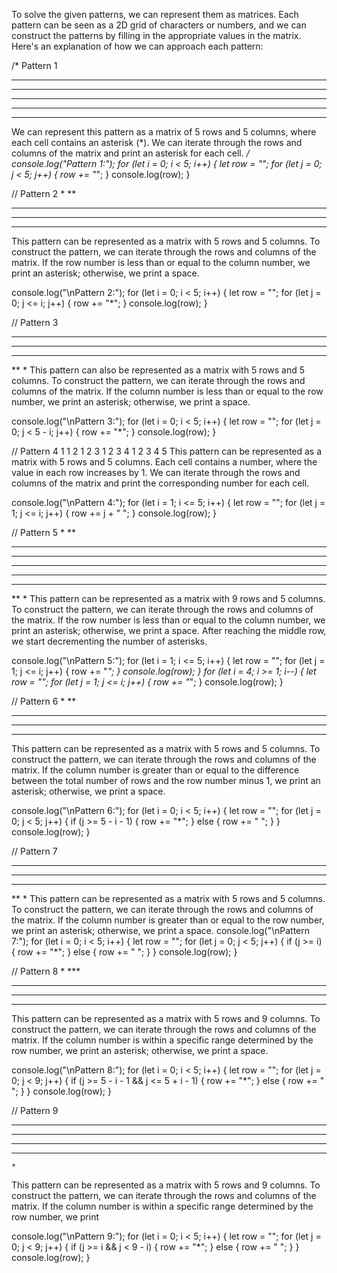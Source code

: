 To solve the given patterns, we can represent them as matrices. Each pattern can be seen as a 2D grid of characters or numbers, and we can construct the patterns by filling in the appropriate values in the matrix. Here's an explanation of how we can approach each pattern:



/* Pattern 1
*****
*****
*****
*****
*****
We can represent this pattern as a matrix of 5 rows and 5 columns, where each cell contains an asterisk (*). We can iterate through the rows and columns of the matrix and print an asterisk for each cell.
*/
console.log("Pattern 1:");
for (let i = 0; i < 5; i++) {
  let row = "";
  for (let j = 0; j < 5; j++) {
    row += "*";
  }
  console.log(row);
}


// Pattern 2
*
**
***
****
*****
This pattern can be represented as a matrix with 5 rows and 5 columns. To construct the pattern, we can iterate through the rows and columns of the matrix. If the row number is less than or equal to the column number, we print an asterisk; otherwise, we print a space.

console.log("\nPattern 2:");
for (let i = 0; i < 5; i++) {
  let row = "";
  for (let j = 0; j <= i; j++) {
    row += "*";
  }
  console.log(row);
}

// Pattern 3
*****
****
***
**
*
This pattern can also be represented as a matrix with 5 rows and 5 columns. To construct the pattern, we can iterate through the rows and columns of the matrix. If the column number is less than or equal to the row number, we print an asterisk; otherwise, we print a space.

console.log("\nPattern 3:");
for (let i = 0; i < 5; i++) {
  let row = "";
  for (let j = 0; j < 5 - i; j++) {
    row += "*";
  }
  console.log(row);
}

// Pattern 4
1
1 2
1 2 3
1 2 3 4
1 2 3 4 5
This pattern can be represented as a matrix with 5 rows and 5 columns. Each cell contains a number, where the value in each row increases by 1. We can iterate through the rows and columns of the matrix and print the corresponding number for each cell.

console.log("\nPattern 4:");
for (let i = 1; i <= 5; i++) {
  let row = "";
  for (let j = 1; j <= i; j++) {
    row += j + " ";
  }
  console.log(row);
}

// Pattern 5
*
**
***
****
*****
****
***
**
*
This pattern can be represented as a matrix with 9 rows and 5 columns. To construct the pattern, we can iterate through the rows and columns of the matrix. If the row number is less than or equal to the column number, we print an asterisk; otherwise, we print a space. After reaching the middle row, we start decrementing the number of asterisks.

console.log("\nPattern 5:");
for (let i = 1; i <= 5; i++) {
  let row = "";
  for (let j = 1; j <= i; j++) {
    row += "*";
  }
  console.log(row);
}
for (let i = 4; i >= 1; i--) {
  let row = "";
  for (let j = 1; j <= i; j++) {
    row += "*";
  }
  console.log(row);
}

// Pattern 6
    *
   **
  ***
 ****
*****
This pattern can be represented as a matrix with 5 rows and 5 columns. To construct the pattern, we can iterate through the rows and columns of the matrix. If the column number is greater than or equal to the difference between the total number of rows and the row number minus 1, we print an asterisk; otherwise, we print a space.

console.log("\nPattern 6:");
for (let i = 0; i < 5; i++) {
  let row = "";
  for (let j = 0; j < 5; j++) {
    if (j >= 5 - i - 1) {
      row += "*";
    } else {
      row += " ";
    }
  }
  console.log(row);
}

// Pattern 7
*****
****
***
**
*
This pattern can be represented as a matrix with 5 rows and 5 columns. To construct the pattern, we can iterate through the rows and columns of the matrix. If the column number is greater than or equal to the row number, we print an asterisk; otherwise, we print a space.
console.log("\nPattern 7:");
for (let i = 0; i < 5; i++) {
  let row = "";
  for (let j = 0; j < 5; j++) {
    if (j >= i) {
      row += "*";
    } else {
      row += " ";
    }
  }
  console.log(row);
}

// Pattern 8
     *
    ***
   *****
  *******
 *********
This pattern can be represented as a matrix with 5 rows and 9 columns. To construct the pattern, we can iterate through the rows and columns of the matrix. If the column number is within a specific range determined by the row number, we print an asterisk; otherwise, we print a space.

console.log("\nPattern 8:");
for (let i = 0; i < 5; i++) {
  let row = "";
  for (let j = 0; j < 9; j++) {
    if (j >= 5 - i - 1 && j <= 5 + i - 1) {
      row += "*";
    } else {
      row += " ";
    }
  }
  console.log(row);
}

// Pattern 9
*********
 *******
  *****
   ***
    *
This pattern can be represented as a matrix with 5 rows and 9 columns. To construct the pattern, we can iterate through the rows and columns of the matrix. If the column number is within a specific range determined by the row number, we print

console.log("\nPattern 9:");
for (let i = 0; i < 5; i++) {
  let row = "";
  for (let j = 0; j < 9; j++) {
    if (j >= i && j < 9 - i) {
      row += "*";
    } else {
      row += " ";
    }
  }
  console.log(row);
}

